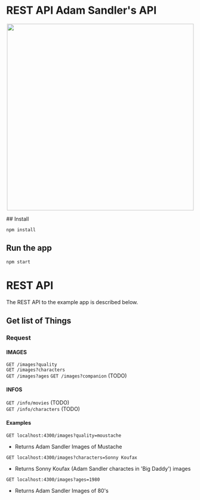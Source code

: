 # REST API Adam Sandler's API

<p align='center'>
  <img src="https://cdn.ceoworld.biz/wp-content/uploads/2014/12/Adam-Sandler.jpg" style="width:500px; height:auto;">
</p>
## Install

    npm install

## Run the app

    npm start

# REST API

The REST API to the example app is described below.

## Get list of Things

### Request

#### IMAGES

`GET /images?quality`  
`GET /images?characters`  
`GET /images?ages`
`GET /images?companion` (TODO)

#### INFOS

`GET /info/movies` (TODO)  
`GET /info/characters` (TODO)

#### Examples

`GET localhost:4300/images?quality=moustache`

- Returns Adam Sandler Images of Mustache

`GET localhost:4300/images?characters=Sonny Koufax`

- Returns Sonny Koufax (Adam Sandler charactes in 'Big Daddy') images

`GET localhost:4300/images?ages=1980`

- Returns Adam Sandler Images of 80's
